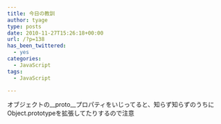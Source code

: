 ```yaml
---
title: 今日の教訓
author: tyage
type: posts
date: 2010-11-27T15:26:18+00:00
url: /?p=138
has_been_twittered:
  - yes
categories:
  - JavaScript
tags:
  - JavaScript

---
```

<p>オブジェクトの__proto__プロパティをいじってると、知らず知らずのうちにObject.prototypeを拡張してたりするので注意</p>
